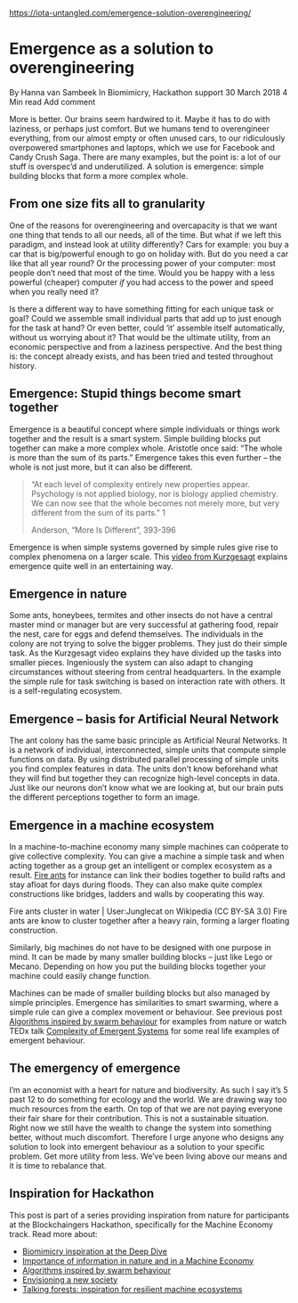 https://iota-untangled.com/emergence-solution-overengineering/

# Emergence as a solution to overengineering

By Hanna van Sambeek
In Biomimicry, Hackathon support
30 March 2018
4 Min read
Add comment

More is better. Our brains seem hardwired to it. Maybe it has to do with laziness, or perhaps just comfort. But we humans tend to overengineer everything, from our almost empty or often unused cars, to our ridiculously overpowered smartphones and laptops, which we use for Facebook and Candy Crush Saga. There are many examples, but the point is: a lot of our stuff is overspec’d and underutilized. A solution is emergence: simple building blocks that form a more complex whole.

## From one size fits all to granularity

One of the reasons for overengineering and overcapacity is that we want one thing that tends to all our needs, all of the time. But what if we left this paradigm, and instead look at utility differently? Cars for example: you buy a car that is big/powerful enough to go on holiday with. But do you need a car like that all year round? Or the processing power of your computer: most people don’t need that most of the time. Would you be happy with a less powerful (cheaper) computer *if* you had access to the power and speed when you really need it?

Is there a different way to have something fitting for each unique task or goal? Could we assemble small individual parts that add up to just enough for the task at hand? Or even better, could ‘it’ assemble itself automatically, without us worrying about it? That would be the ultimate utility, from an economic perspective and from a laziness perspective. And the best thing is: the concept already exists, and has been tried and tested throughout history.

## Emergence: Stupid things become smart together

Emergence is a beautiful concept where simple individuals or things work together and the result is a smart system. Simple building blocks put together can make a more complex whole. Aristotle once said: “The whole is more than the sum of its parts.” Emergence takes this even further – the whole is not just more, but it can also be different.

> “At each level of complexity entirely new properties appear. Psychology is not applied biology, nor is biology applied chemistry. We can now see that the whole becomes not merely more, but very different from the sum of its parts.” 1
>
> Anderson, “More Is Different”, 393-396

Emergence is when simple systems governed by simple rules give rise to complex phenomena on a larger scale. This [video from Kurzgesagt](https://www.youtube.com/watch?v=16W7c0mb-rE) explains emergence quite well in an entertaining way.

## Emergence in nature

Some ants, honeybees, termites and other insects do not have a central master mind or manager but are very successful at gathering food, repair the nest, care for eggs and defend themselves. The individuals in the colony are not trying to solve the bigger problems. They just do their simple task. As the Kurzgesagt video explains they have divided up the tasks into smaller pieces. Ingeniously the system can also adapt to changing circumstances without steering from central headquarters. In the example the simple rule for task switching is based on interaction rate with others. It is a self-regulating ecosystem.

## Emergence – basis for Artificial Neural Network

The ant colony has the same basic principle as Artificial Neural Networks. It is a network of individual, interconnected, simple units that compute simple functions on data. By using distributed parallel processing of simple units you find complex features in data. The units don’t know beforehand what they will find but together they can recognize high-level concepts in data. Just like our neurons don’t know what we are looking at, but our brain puts the different perceptions together to form an image.

## Emergence in a machine ecosystem

In a machine-to-machine economy many simple machines can coöperate to give collective complexity. You can give a machine a simple task and when acting together as a group get an intelligent or complex ecosystem as a result. [Fire ants](https://www.ncbi.nlm.nih.gov/pmc/articles/PMC3093451/) for instance can link their bodies together to build rafts and stay afloat for days during floods. They can also make quite complex constructions like bridges, ladders and walls by cooperating this way.

Fire ants cluster in water | User:Junglecat on Wikipedia (CC BY-SA 3.0)
Fire ants are know to cluster together after a heavy rain, forming a larger floating construction.

Similarly, big machines do not have to be designed with one purpose in mind. It can be made by many smaller building blocks – just like Lego or Mecano. Depending on how you put the building blocks together your machine could easily change function.

Machines can be made of smaller building blocks but also managed by simple principles. Emergence has similarities to smart swarming, where a simple rule can give a complex movement or behaviour. See previous post [Algorithms inspired by swarm behaviour](https://iota-untangled.com/algorithms-inspired-swarm-behaviour/) for examples from nature or watch TEDx talk [Complexity of Emergent Systems](https://www.youtube.com/watch?v=htmntSoCasg&feature=youtu.be&t=7m38s) for some real life examples of emergent behaviour.

## The emergency of emergence

I’m an economist with a heart for nature and biodiversity. As such I say it’s 5 past 12 to do something for ecology and the world. We are drawing way too much resources from the earth. On top of that we are not paying everyone their fair share for their contribution. This is not a sustainable situation. Right now we still have the wealth to change the system into something better, without much discomfort. Therefore I urge anyone who designs any solution to look into emergent behaviour as a solution to your specific problem. Get more utility from less. We’ve been living above our means and it is time to rebalance that.

## Inspiration for Hackathon

This post is part of a series providing inspiration from nature for participants at the Blockchaingers Hackathon, specifically for the Machine Economy track. Read more about:

- [Biomimicry inspiration at the Deep Dive](https://iota-untangled.com/nature-inspiration-worlds-largest-hackathon/)
- [Importance of information in nature and in a Machine Economy](https://iota-untangled.com/biomimicry-information-machine-economy/)
- [Algorithms inspired by swarm behaviour](https://iota-untangled.com/algorithms-inspired-swarm-behaviour/)
- [Envisioning a new society](https://iota-untangled.com/envisioning-a-new-society/)
- [Talking forests: inspiration for resilient machine ecosystems](https://iota-untangled.com/talking-forests-inspiration-for-resilient-machine-ecosystems/)

